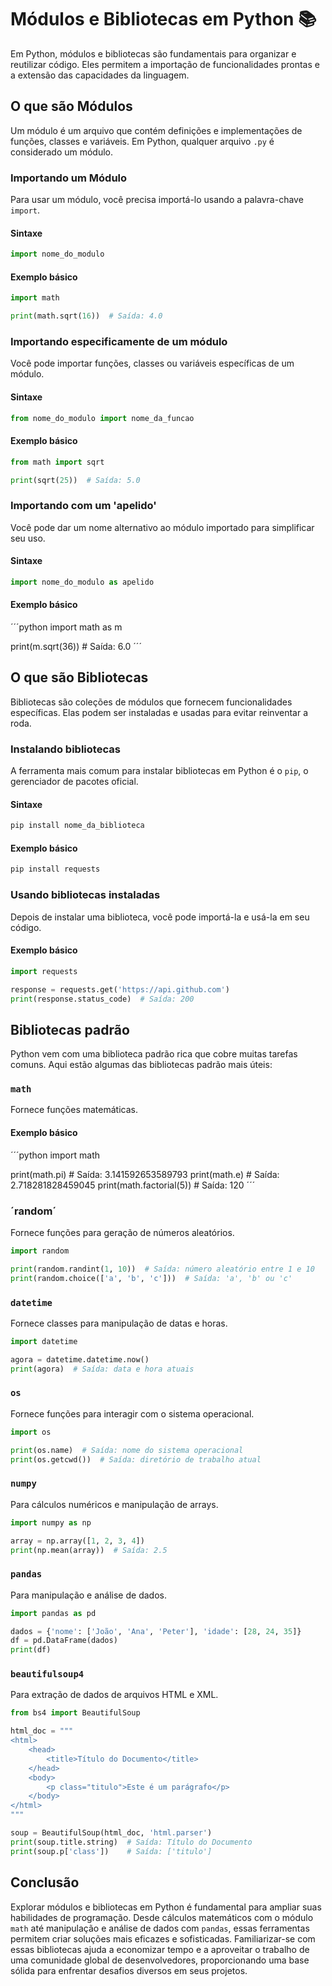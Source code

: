# Módulos e Bibliotecas em Python 📚

Em Python, módulos e bibliotecas são fundamentais para organizar e reutilizar código. Eles permitem a importação de funcionalidades prontas e a extensão das capacidades da linguagem.

## O que são Módulos

Um módulo é um arquivo que contém definições e implementações de funções, classes e variáveis. Em Python, qualquer arquivo `.py` é considerado um módulo.

### Importando um Módulo

Para usar um módulo, você precisa importá-lo usando a palavra-chave `import`.

#### Sintaxe

```python
import nome_do_modulo
```

#### Exemplo básico

```python
import math

print(math.sqrt(16))  # Saída: 4.0
```

### Importando especificamente de um módulo

Você pode importar funções, classes ou variáveis específicas de um módulo.

#### Sintaxe

```python
from nome_do_modulo import nome_da_funcao
```

#### Exemplo básico

```python
from math import sqrt

print(sqrt(25))  # Saída: 5.0
```

### Importando com um 'apelido'

Você pode dar um nome alternativo ao módulo importado para simplificar seu uso.

#### Sintaxe

```python
import nome_do_modulo as apelido
```

#### Exemplo básico

´´´python
import math as m

print(m.sqrt(36))  # Saída: 6.0
´´´

## O que são Bibliotecas

Bibliotecas são coleções de módulos que fornecem funcionalidades específicas. Elas podem ser instaladas e usadas para evitar reinventar a roda.

### Instalando bibliotecas

A ferramenta mais comum para instalar bibliotecas em Python é o `pip`, o gerenciador de pacotes oficial.

#### Sintaxe

```python
pip install nome_da_biblioteca
```

#### Exemplo básico

```python
pip install requests
```

### Usando bibliotecas instaladas

Depois de instalar uma biblioteca, você pode importá-la e usá-la em seu código.

#### Exemplo básico

```python
import requests

response = requests.get('https://api.github.com')
print(response.status_code)  # Saída: 200
```

## Bibliotecas padrão

Python vem com uma biblioteca padrão rica que cobre muitas tarefas comuns. Aqui estão algumas das bibliotecas padrão mais úteis:

### `math`

Fornece funções matemáticas.

#### Exemplo básico

´´´python
import math

print(math.pi)        # Saída: 3.141592653589793
print(math.e)         # Saída: 2.718281828459045
print(math.factorial(5))  # Saída: 120
´´´ 

### ´random´

Fornece funções para geração de números aleatórios.

```python
import random

print(random.randint(1, 10))  # Saída: número aleatório entre 1 e 10
print(random.choice(['a', 'b', 'c']))  # Saída: 'a', 'b' ou 'c'
```

### `datetime`

Fornece classes para manipulação de datas e horas.

```python
import datetime

agora = datetime.datetime.now()
print(agora)  # Saída: data e hora atuais
```

### `os`

Fornece funções para interagir com o sistema operacional.

```python
import os

print(os.name)  # Saída: nome do sistema operacional
print(os.getcwd())  # Saída: diretório de trabalho atual
```

### `numpy`

Para cálculos numéricos e manipulação de arrays.

```python
import numpy as np

array = np.array([1, 2, 3, 4])
print(np.mean(array))  # Saída: 2.5
```

### `pandas`

Para manipulação e análise de dados.

```python
import pandas as pd

dados = {'nome': ['João', 'Ana', 'Peter'], 'idade': [28, 24, 35]}
df = pd.DataFrame(dados)
print(df)

```

### `beautifulsoup4`

Para extração de dados de arquivos HTML e XML.

```python
from bs4 import BeautifulSoup

html_doc = """
<html>
    <head>
        <title>Título do Documento</title>
    </head>
    <body>
        <p class="titulo">Este é um parágrafo</p>
    </body>
</html>
"""

soup = BeautifulSoup(html_doc, 'html.parser')
print(soup.title.string)  # Saída: Título do Documento
print(soup.p['class'])    # Saída: ['titulo']
```

## Conclusão

Explorar módulos e bibliotecas em Python é fundamental para ampliar suas habilidades de programação. Desde cálculos matemáticos com o módulo `math` até manipulação e análise de dados com `pandas`, essas ferramentas permitem criar soluções mais eficazes e sofisticadas. Familiarizar-se com essas bibliotecas ajuda a economizar tempo e a aproveitar o trabalho de uma comunidade global de desenvolvedores, proporcionando uma base sólida para enfrentar desafios diversos em seus projetos.



